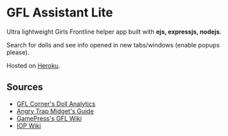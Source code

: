 # GFL Assistant Lite

Ultra lightweight Girls Frontline helper app built with **ejs, expressjs, nodejs**.

Search for dolls and see info opened in new tabs/windows (enable popups please).

Hosted on [Heroku](https://gfl-lite.herokuapp.com).

## Sources

- [GFL Corner's Doll Analytics](https://www.gflanalysis.com/wiki/Main_Page)
- [Angry Trap Midget's Guide](https://gfl.matsuda.tips/dolls/)
- [GamePress's GFL Wiki](https://gamepress.gg/girlsfrontline/)
- [IOP Wiki](https://iopwiki.com/wiki/Girls%27_Frontline_Wiki)

